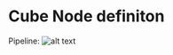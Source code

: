 # Cube Node definiton
Pipeline: 
![alt text](https://plantuml-i051401-sac-orcastarkiller.cfapps.sap.hana.ondemand.com/proxy?cache=no&src=https://raw.githubusercontent.com/nadirloutfi/uml/main/pipeline.txt "Cube node definiton")

